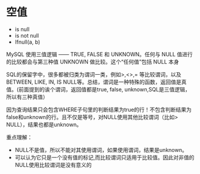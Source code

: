 # 空值

- is null
- is not null
- Ifnull(a, b)



MySQL 使用三值逻辑 —— TRUE, FALSE 和 UNKNOWN。任何与 NULL 值进行的比较都会与第三种值 UNKNOWN 做比较。这个“任何值”包括 NULL 本身



SQL的保留字中，很多都被归类为谓词一类，例如>,<>,= 等比较谓词，以及BETWEEN, LIKE, IN, IS NULL等。总结，谓词是一种特殊的函数，返回值是真值。(前面提到的诶个谓词，返回值都是true, false, unknown,SQL是三值逻辑，所以有三种真值）

因为查询结果只会包含WHERE子句里的判断结果为true的行！不包含判断结果为false和unknown的行。且不仅是等号，对NULL使用其他比较谓词（比如> NULL），结果也都是unknown。

重点理解：

- NULL不是值，所以不能对其使用谓词，如果使用谓词，结果是unknown。
- 可以认为它只是一个没有值的标记,而比较谓词只适用于比较值。因此对非值的NULL使用比较谓词是没有意义的




